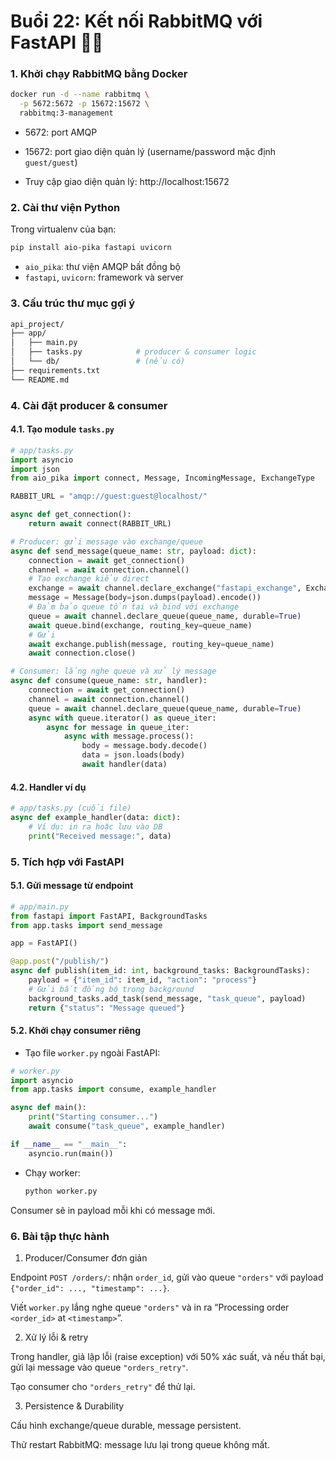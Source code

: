 # Buổi 22: Kết nối RabbitMQ với FastAPI 🐰📨
### 1. Khởi chạy RabbitMQ bằng Docker
```bash
docker run -d --name rabbitmq \
  -p 5672:5672 -p 15672:15672 \
  rabbitmq:3-management
```
- 5672: port AMQP

- 15672: port giao diện quản lý (username/password mặc định `guest/guest`)

- Truy cập giao diện quản lý: http://localhost:15672
### 2. Cài thư viện Python
Trong virtualenv của bạn:
```bash
pip install aio-pika fastapi uvicorn
```
- `aio_pika`: thư viện AMQP bất đồng bộ
- `fastapi`, `uvicorn`: framework và server

### 3. Cấu trúc thư mục gợi ý
```bash
api_project/
├── app/
│   ├── main.py
│   ├── tasks.py            # producer & consumer logic
│   └── db/                 # (nếu có)
├── requirements.txt
└── README.md
```
### 4. Cài đặt producer & consumer
#### 4.1. Tạo module `tasks.py`
```python
# app/tasks.py
import asyncio
import json
from aio_pika import connect, Message, IncomingMessage, ExchangeType

RABBIT_URL = "amqp://guest:guest@localhost/"

async def get_connection():
    return await connect(RABBIT_URL)

# Producer: gửi message vào exchange/queue
async def send_message(queue_name: str, payload: dict):
    connection = await get_connection()
    channel = await connection.channel()
    # Tạo exchange kiểu direct
    exchange = await channel.declare_exchange("fastapi_exchange", ExchangeType.DIRECT)
    message = Message(body=json.dumps(payload).encode())
    # Đảm bảo queue tồn tại và bind với exchange
    queue = await channel.declare_queue(queue_name, durable=True)
    await queue.bind(exchange, routing_key=queue_name)
    # Gửi
    await exchange.publish(message, routing_key=queue_name)
    await connection.close()

# Consumer: lắng nghe queue và xử lý message
async def consume(queue_name: str, handler):
    connection = await get_connection()
    channel = await connection.channel()
    queue = await channel.declare_queue(queue_name, durable=True)
    async with queue.iterator() as queue_iter:
        async for message in queue_iter:
            async with message.process():
                body = message.body.decode()
                data = json.loads(body)
                await handler(data)
```
#### 4.2. Handler ví dụ
```python
# app/tasks.py (cuối file)
async def example_handler(data: dict):
    # Ví dụ: in ra hoặc lưu vào DB
    print("Received message:", data)
```
### 5. Tích hợp với FastAPI
#### 5.1. Gửi message từ endpoint
```python
# app/main.py
from fastapi import FastAPI, BackgroundTasks
from app.tasks import send_message

app = FastAPI()

@app.post("/publish/")
async def publish(item_id: int, background_tasks: BackgroundTasks):
    payload = {"item_id": item_id, "action": "process"}
    # Gửi bất đồng bộ trong background
    background_tasks.add_task(send_message, "task_queue", payload)
    return {"status": "Message queued"}
```
#### 5.2. Khởi chạy consumer riêng
- Tạo file `worker.py` ngoài FastAPI:
```python
# worker.py
import asyncio
from app.tasks import consume, example_handler

async def main():
    print("Starting consumer...")
    await consume("task_queue", example_handler)

if __name__ == "__main__":
    asyncio.run(main())
```
- Chạy worker:
    ```bash
    python worker.py
    ```
Consumer sẽ in payload mỗi khi có message mới.

### 6. Bài tập thực hành
1. Producer/Consumer đơn giản

Endpoint `POST /orders/`: nhận `order_id`, gửi vào queue `"orders"` với payload `{"order_id": ..., "timestamp": ...}`.

Viết `worker.py` lắng nghe queue `"orders"` và in ra “Processing order `<order_id>` at `<timestamp>`”.

2. Xử lý lỗi & retry

Trong handler, giả lập lỗi (raise exception) với 50% xác suất, và nếu thất bại, gửi lại message vào queue `"orders_retry"`.

Tạo consumer cho `"orders_retry"` để thử lại.

3. Persistence & Durability

Cấu hình exchange/queue durable, message persistent.

Thử restart RabbitMQ: message lưu lại trong queue không mất.